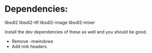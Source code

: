 # Dependencies:
libsdl2
libsdl2-ttf
libsdl2-image
libsdl2-mixer

Install the dev dependencies of these as well and you should be good.

- Remove -mwindows
- Add nnb headers
